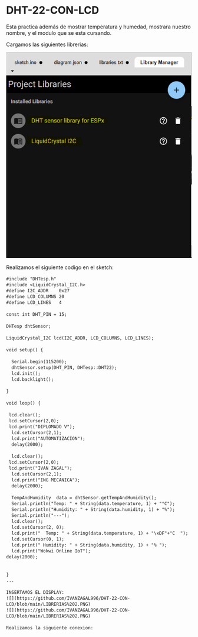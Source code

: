 # DHT-22-CON-LCD
Esta practica además de mostrar temperatura y humedad, mostrara nuestro nombre, y el modulo que se esta cursando.

Cargamos las siguientes librerias:

![](https://github.com/IVANZAGAL996/DHT-22-CON-LCD/blob/main/LIBRERIAS%202.PNG)

Realizamos el siguiente codigo en el sketch:

```
#include "DHTesp.h"
#include <LiquidCrystal_I2C.h>
#define I2C_ADDR    0x27
#define LCD_COLUMNS 20
#define LCD_LINES   4

const int DHT_PIN = 15;

DHTesp dhtSensor;

LiquidCrystal_I2C lcd(I2C_ADDR, LCD_COLUMNS, LCD_LINES);

void setup() {

  Serial.begin(115200);
  dhtSensor.setup(DHT_PIN, DHTesp::DHT22);
  lcd.init();
  lcd.backlight();

}

void loop() {

 lcd.clear();
 lcd.setCursor(2,0);
 lcd.print("DIPLOMADO V");
  lcd.setCursor(2,1);
  lcd.print("AUTOMATIZACION");
  delay(2000);

  lcd.clear();
 lcd.setCursor(2,0);
 lcd.print("IVAN ZAGAL");
  lcd.setCursor(2,1);
  lcd.print("ING MECANICA");
  delay(2000);

  TempAndHumidity  data = dhtSensor.getTempAndHumidity();
  Serial.println("Temp: " + String(data.temperature, 1) + "°C");
  Serial.println("Humidity: " + String(data.humidity, 1) + "%");
  Serial.println("---");
  lcd.clear();
  lcd.setCursor(2, 0);
  lcd.print("  Temp: " + String(data.temperature, 1) + "\xDF"+"C  ");
  lcd.setCursor(0, 1);
  lcd.print(" Humidity: " + String(data.humidity, 1) + "% ");
  lcd.print("Wokwi Online IoT");
delay(2000);

 
}
...

INSERTAMOS EL DISPLAY:
![](https://github.com/IVANZAGAL996/DHT-22-CON-LCD/blob/main/LIBRERIAS%202.PNG)
![](https://github.com/IVANZAGAL996/DHT-22-CON-LCD/blob/main/LIBRERIAS%202.PNG)

Realizamos la siguiente conexion:




